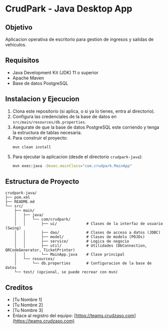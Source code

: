 # CrudPark - Java Desktop App

## Objetivo
Aplicacion operativa de escritorio para gestion de ingresos y salidas de vehiculos.

## Requisitos
- Java Development Kit (JDK) 11 o superior
- Apache Maven
- Base de datos PostgreSQL

## Instalacion y Ejecucion
1. Clona este repositorio (si aplica, o si ya lo tienes, entra al directorio).
2. Configura las credenciales de la base de datos en `src/main/resources/db.properties`.
3. Asegurate de que la base de datos PostgreSQL este corriendo y tenga la estructura de tablas necesaria.
4. Para construir el proyecto:
   ```bash
   mvn clean install
   ```
5. Para ejecutar la aplicacion (desde el directorio `crudpark-java`):
   ```bash
   mvn exec:java -Dexec.mainClass="com.crudpark.MainApp"
   ```

## Estructura de Proyecto
```
crudpark-java/
├── pom.xml
├── README.md
└── src/
    ├── main/
    │   ├── java/
    │   │   └── com/crudpark/
    │   │       ├── ui/             # Clases de la interfaz de usuario (Swing)
    │   │       ├── dao/            # Clases de acceso a datos (JDBC)
    │   │       ├── model/          # Clases de modelo (POJOs)
    │   │       ├── service/        # Logica de negocio
    │   │       ├── util/           # Utilidades (DbConnection, QRCodeGenerator, TicketPrinter)
    │   │       └── MainApp.java    # Clase principal
    │   └── resources/
    │       └── db.properties       # Configuracion de la base de datos
    └── test/ (opcional, se puede recrear con mvn)
```

## Creditos
- [Tu Nombre 1]
- [Tu Nombre 2]
- [Tu Nombre 3]
- Enlace al registro del equipo: [https://teams.crudzaso.com](https://teams.crudzaso.com)
